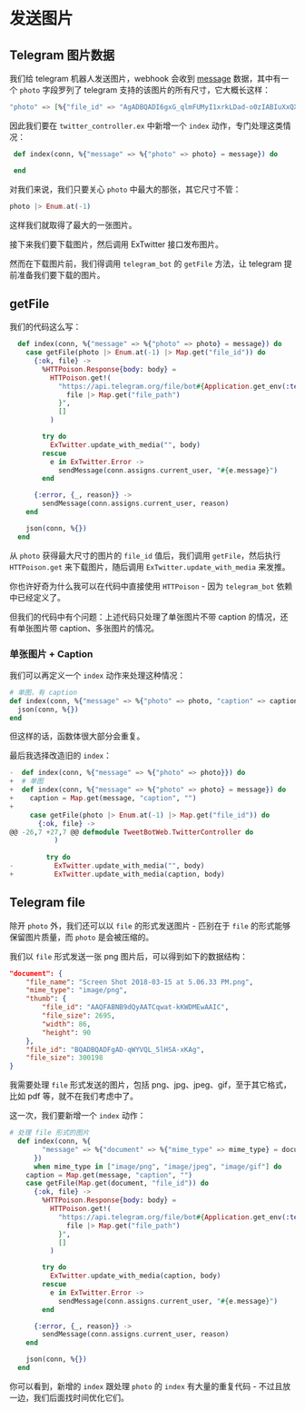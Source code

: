 # 发送图片

## Telegram 图片数据

我们给 telegram 机器人发送图片，webhook 会收到 [message](https://core.telegram.org/bots/api#message) 数据，其中有一个 `photo` 字段罗列了 telegram 支持的该图片的所有尺寸，它大概长这样：

```elixir
"photo" => [%{"file_id" => "AgADBQADI6gxG_qlmFUMyI1xrkLDad-o0zIABIuXxQXrM9uWjrIBAAEC", "file_size" => 1582, "height" => 76, "width" => 90}, %{"file_id" => "AgADBQADI6gxG_qlmFUMyI1xrkLDad-o0zIABJRMVi55JZ27j7IBAAEC", "file_size" => 16672, "height" => 270, "width" => 320}, %{"file_id" => "AgADBQADI6gxG_qlmFUMyI1xrkLDad-o0zIABPLMByqNSFYokLIBAAEC", "file_size" => 58871, "height" => 674, "width" => 800}, %{"file_id" => "AgADBQADI6gxG_qlmFUMyI1xrkLDad-o0zIABGV9HDHcMkzijbIBAAEC", "file_size" => 112278, "height" => 1078, "width" => 1280}]
```

因此我们要在 `twitter_controller.ex` 中新增一个 `index` 动作，专门处理这类情况：

```elixir
 def index(conn, %{"message" => %{"photo" => photo} = message}) do

 end
```
对我们来说，我们只要关心 `photo` 中最大的那张，其它尺寸不管：

```elixir
photo |> Enum.at(-1)
```
这样我们就取得了最大的一张图片。

接下来我们要下载图片，然后调用 ExTwitter 接口发布图片。

然而在下载图片前，我们得调用 `telegram_bot` 的 `getFile` 方法，让 telegram 提前准备我们要下载的图片。

## getFile

我们的代码这么写：

```elixir
  def index(conn, %{"message" => %{"photo" => photo} = message}) do
    case getFile(photo |> Enum.at(-1) |> Map.get("file_id")) do
      {:ok, file} ->
        %HTTPoison.Response{body: body} =
          HTTPoison.get!(
            "https://api.telegram.org/file/bot#{Application.get_env(:telegram_bot, :token)}/#{
              file |> Map.get("file_path")
            }",
            []
          )

        try do
          ExTwitter.update_with_media("", body)
        rescue
          e in ExTwitter.Error ->
            sendMessage(conn.assigns.current_user, "#{e.message}")
        end

      {:error, {_, reason}} ->
        sendMessage(conn.assigns.current_user, reason)
    end

    json(conn, %{})
  end
```
从 `photo` 获得最大尺寸的图片的 `file_id` 值后，我们调用 `getFile`，然后执行 `HTTPoison.get` 来下载图片，随后调用 `ExTwitter.update_with_media` 来发推。

你也许好奇为什么我可以在代码中直接使用 `HTTPoison` - 因为 `telegram_bot` 依赖中已经定义了。

但我们的代码中有个问题：上述代码只处理了单张图片不带 caption 的情况，还有单张图片带 caption、多张图片的情况。

### 单张图片 + Caption

我们可以再定义一个 `index` 动作来处理这种情况：

```elixir
# 单图，有 caption
def index(conn, %{"message" => %{"photo" => photo, "caption" => caption}}) do
  json(conn, %{})
end
```
但这样的话，函数体很大部分会重复。

最后我选择改造旧的 `index`：

```elixir
-  def index(conn, %{"message" => %{"photo" => photo}}) do
+  # 单图
+  def index(conn, %{"message" => %{"photo" => photo} = message}) do
+    caption = Map.get(message, "caption", "")
+
     case getFile(photo |> Enum.at(-1) |> Map.get("file_id")) do
       {:ok, file} ->
@@ -26,7 +27,7 @@ defmodule TweetBotWeb.TwitterController do
           )
 
         try do
-          ExTwitter.update_with_media("", body)
+          ExTwitter.update_with_media(caption, body)
```

## Telegram file

除开 `photo` 外，我们还可以以 `file` 的形式发送图片 - 匹别在于 `file` 的形式能够保留图片质量，而 `photo` 是会被压缩的。

我们以 `file` 形式发送一张 png 图片后，可以得到如下的数据结构：

```json
"document": {
    "file_name": "Screen Shot 2018-03-15 at 5.06.33 PM.png",
    "mime_type": "image/png",
    "thumb": {
        "file_id": "AAQFABNB9dQyAATCqwat-kKWDMEwAAIC",
        "file_size": 2695,
        "width": 86,
        "height": 90
    },
    "file_id": "BQADBQADFgAD-qWYVQL_5lHSA-xKAg",
    "file_size": 300198
}
```
我需要处理 `file` 形式发送的图片，包括 png、jpg、jpeg、gif，至于其它格式，比如 pdf 等，就不在我们考虑中了。

这一次，我们要新增一个 `index` 动作：

```elixir
# 处理 file 形式的图片
  def index(conn, %{
        "message" => %{"document" => %{"mime_type" => mime_type} = document} = message
      })
      when mime_type in ["image/png", "image/jpeg", "image/gif"] do
    caption = Map.get(message, "caption", "")
    case getFile(Map.get(document, "file_id")) do
      {:ok, file} ->
        %HTTPoison.Response{body: body} =
          HTTPoison.get!(
            "https://api.telegram.org/file/bot#{Application.get_env(:telegram_bot, :token)}/#{
              file |> Map.get("file_path")
            }",
            []
          )

        try do
          ExTwitter.update_with_media(caption, body)
        rescue
          e in ExTwitter.Error ->
            sendMessage(conn.assigns.current_user, "#{e.message}")
        end

      {:error, {_, reason}} ->
        sendMessage(conn.assigns.current_user, reason)
    end

    json(conn, %{})
  end
```

你可以看到，新增的 `index` 跟处理 `photo` 的 `index` 有大量的重复代码 - 不过且放一边，我们后面找时间优化它们。